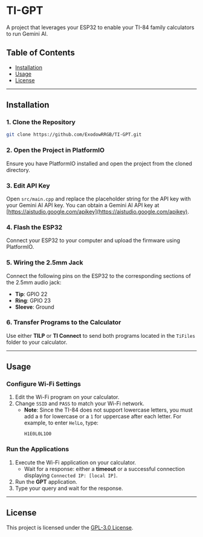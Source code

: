 # TI-GPT

A project that leverages your ESP32 to enable your TI-84 family calculators to run Gemini AI.

## Table of Contents

- [Installation](#installation)
- [Usage](#usage)
- [License](#license)

---

## Installation

### 1. Clone the Repository

```bash
git clone https://github.com/ExodowRRGB/TI-GPT.git
```

### 2. Open the Project in PlatformIO

Ensure you have PlatformIO installed and open the project from the cloned directory.

### 3. Edit API Key

Open `src/main.cpp` and replace the placeholder string for the API key with your Gemini AI API key. You can obtain a Gemini AI API key at [https://aistudio.google.com/apikey](https://aistudio.google.com/apikey).

### 4. Flash the ESP32

Connect your ESP32 to your computer and upload the firmware using PlatformIO.

### 5. Wiring the 2.5mm Jack

Connect the following pins on the ESP32 to the corresponding sections of the 2.5mm audio jack:

- **Tip**: GPIO 22
- **Ring**: GPIO 23
- **Sleeve**: Ground

### 6. Transfer Programs to the Calculator

Use either **TILP** or **TI Connect** to send both programs located in the `TiFiles` folder to your calculator.

---

## Usage

### Configure Wi-Fi Settings

1. Edit the Wi-Fi program on your calculator.
2. Change `SSID` and `PASS` to match your Wi-Fi network.
   - **Note**: Since the TI-84 does not support lowercase letters, you must add a `0` for lowercase or a `1` for uppercase after each letter. For example, to enter `HelLo`, type:
     ```
     H1E0L0L1O0
     ```

### Run the Applications

1. Execute the Wi-Fi application on your calculator.
   - Wait for a response: either a **timeout** or a successful connection displaying `Connected IP: [local IP]`.
2. Run the **GPT** application.
3. Type your query and wait for the response.

---

## License

This project is licensed under the [GPL-3.0 License](LICENSE).

